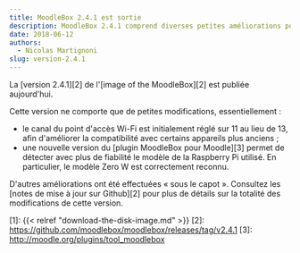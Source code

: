 ```yaml
---
title: MoodleBox 2.4.1 est sortie
description: MoodleBox 2.4.1 comprend diverses petites améliorations pour une meilleure expérience utilisateur.
date: 2018-06-12
authors:
  - Nicolas Martignoni
slug: version-2.4.1
---
```


La [version 2.4.1][2] de l'[image of the MoodleBox][2] est publiée aujourd'hui.

Cette version ne comporte que de petites modifications, essentiellement :

  - le canal du point d'accès Wi-Fi est initialement réglé sur 11 au lieu de 13, afin d'améliorer la compatibilité avec certains appareils plus anciens ;
  - une nouvelle version du [plugin MoodleBox pour Moodle][3] permet de détecter avec plus de fiabilité le modèle de la Raspberry Pi utilisé. En particulier, le modèle Zero W est correctement reconnu.

D'autres améliorations ont été effectuées « sous le capot ». Consultez les [notes de mise à jour sur Github][2] pour plus de détails sur la totalité des modifications de cette version.

 [1]: {{< relref "download-the-disk-image.md" >}}
 [2]: https://github.com/moodlebox/moodlebox/releases/tag/v2.4.1
 [3]: http://moodle.org/plugins/tool_moodlebox
